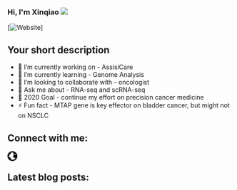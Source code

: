 ### Hi, I'm Xinqiao <img src="https://Xinqiao77.github.io/IMG_1694.JPG" width="25px">
[![Website](https://assisi.care)]
## Your short description
- 🔭 I’m currently working on - AssisiCare
- 🌱 I’m currently learning - Genome Analysis
- 👯 I’m looking to collaborate with - oncologist
- 💬 Ask me about - RNA-seq and scRNA-seq
- 🥅 2020 Goal - continue my effort on precision cancer medicine 
- ⚡ Fun fact - MTAP gene is key effector on bladder cancer, but might not on NSCLC
## Connect with me:
[<img align="left" alt="codeSTACKr.com" width="22px" src="https://raw.githubusercontent.com/iconic/open-iconic/master/svg/globe.svg" />][website]
<br />
<!-- Optional if you have blogs -->
## Latest blog posts:
<!-- BLOG-POST-LIST:START -->
<!-- BLOG-POST-LIST:END -->
<!-- This section you create this variables that are used above -->
[website]: https://assisi.care
[linkedin]: https://www.linkedin.com/in/xinqiao-zhang-43175932/
